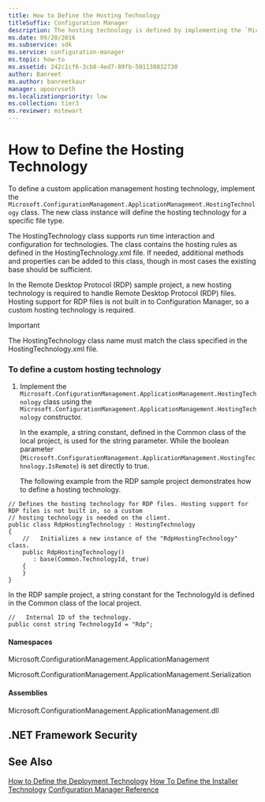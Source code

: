 ```yaml
---
title: How to Define the Hosting Technology
titleSuffix: Configuration Manager
description: The hosting technology is defined by implementing the `Microsoft.ConfigurationManagement.ApplicationManagement.HostingTechnology` class.
ms.date: 09/20/2016
ms.subservice: sdk
ms.service: configuration-manager
ms.topic: how-to
ms.assetid: 242c1cf6-3cb8-4ed7-89fb-501130832730
author: Banreet
ms.author: banreetkaur
manager: apoorvseth
ms.localizationpriority: low
ms.collection: tier3
ms.reviewer: mstewart
---
```

# How to Define the Hosting Technology
To define a custom application management hosting technology, implement the `Microsoft.ConfigurationManagement.ApplicationManagement.HostingTechnology` class. The new class instance will define the hosting technology for a specific file type.

 The HostingTechnology class supports run time interaction and configuration for technologies. The class contains the hosting rules as defined in the HostingTechnology.xml file. If needed, additional methods and properties can be added to this class, though in most cases the existing base should be sufficient.

 In the Remote Desktop Protocol (RDP) sample project, a new hosting technology is required to handle Remote Desktop Protocol (RDP) files. Hosting support for RDP files is not built in to Configuration Manager, so a custom hosting technology is required.

> [!IMPORTANT]
>  The HostingTechnology class name must match the class specified in the HostingTechnology.xml file.

### To define a custom hosting technology

1. Implement the `Microsoft.ConfigurationManagement.ApplicationManagement.HostingTechnology` class using the `Microsoft.ConfigurationManagement.ApplicationManagement.HostingTechnology` constructor.

    In the example, a string constant, defined in the Common class of the local project, is used for the string parameter.  While the boolean parameter (`Microsoft.ConfigurationManagement.ApplicationManagement.HostingTechnology.IsRemote`) is set directly to true.

   The following example from the RDP sample project demonstrates how to define a hosting technology.

```
// Defines the hosting technology for RDP files. Hosting support for RDP files is not built in, so a custom
// hosting technology is needed on the client.
public class RdpHostingTechnology : HostingTechnology
{
    //   Initializes a new instance of the "RdpHostingTechnology" class.
    public RdpHostingTechnology()
       : base(Common.TechnologyId, true)
    {
    }
}
```

 In the RDP sample project, a string constant for the TechnologyId is defined in the Common class of the local project.

```
//   Internal ID of the technology.
public const string TechnologyId = "Rdp";
```

#### Namespaces
 Microsoft.ConfigurationManagement.ApplicationManagement

 Microsoft.ConfigurationManagement.ApplicationManagement.Serialization

#### Assemblies
 Microsoft.ConfigurationManagement.ApplicationManagement.dll

## .NET Framework Security

## See Also
 [How to Define the Deployment Technology](../../develop/apps/how-to-define-the-deployment-technology.md)
 [How To Define the Installer Technology](../../develop/apps/how-to-define-the-installer-technology.md)
 [Configuration Manager Reference](../../develop/reference/configuration-manager-reference.md)
